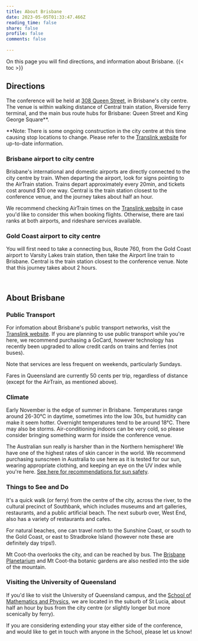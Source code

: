```yaml
---
title: About Brisbane
date: 2023-05-05T01:33:47.466Z
reading_time: false
share: false
profile: false
comments: false
 
---
```

On this page you will find directions, and information about Brisbane.
{{< toc >}}

## Directions
The conference will be held at [308 Queen Street](https://about.uq.edu.au/campuses-facilities/brisbane-city/308-queen-st), in Brisbane's city centre. The venue is within walking distance of Central train station, Riverside ferry terminal, and the main bus route hubs for Brisbane: Queen Street and King George Square**. 

**Note: There is some ongoing construction in the city centre at this time causing stop locations to change. Please refer to the [Translink website](https://translink.com.au/) for up-to-date information.

### Brisbane airport to city centre
Brisbane's international and domestic airports are directly connected to the city centre by train. When departing the airport, look for signs pointing to the AirTrain station. Trains depart approximately every 20min, and tickets cost around $10 one way. Central is the train station closest to the conference venue, and the journey takes about half an hour.

We recommend checking AirTrain times on the [Translink website](https://translink.com.au/) in case you'd like to consider this when booking flights. Otherwise, there are taxi ranks at both airports, and rideshare services available.

### Gold Coast airport to city centre
You will first need to take a connecting bus, Route 760, from the Gold Coast airport to Varsity Lakes train station, then take the Airport line train to Brisbane. Central is the train station closest to the conference venue. Note that this journey takes about 2 hours.

<br>

## About Brisbane

### Public Transport

For infomation about Brisbane's public transport networks, visit the [Translink website](https://translink.com.au/). If you are planning to use public transport while you're here, we recommend purchasing a GoCard, however technology has recently been upgraded to allow credit cards on trains and ferries (not buses).

Note that services are less frequent on weekends, particularly Sundays.

Fares in Queensland are currently 50 cents per trip, regardless of distance (except for the AirTrain, as mentioned above).
  
### Climate

Early November is the edge of summer in Brisbane. Temperatures range around 26-30°C in daytime, sometimes into the low 30s, but humidity can make it seem hotter. Overnight temperatures tend to be around 18°C. There may also be storms. 
Air-conditioning indoors can be very cold, so please consider bringing something warm for inside the conference venue.

The Australian sun really is harsher than in the Northern hemisphere! We have one of the highest rates of skin cancer in the world. We recommend purchasing sunscreen in Australia to use here as it is tested for our sun, wearing appropriate clothing, and keeping an eye on the UV index while you're here. [See here for recommendations for sun safety](https://cancerqld.org.au/checktherays/).
  
### Things to See and Do

It's a quick walk (or ferry) from the centre of the city, across the river, to the cultural precinct of Southbank, which includes museums and art galleries, restaurants, and a public artificial beach. The next suburb over, West End, also has a variety of restaurants and cafes.

For natural beaches, one can travel north to the Sunshine Coast, or south to the Gold Coast, or east to Stradbroke Island (however note these are definitely day trips!). 

Mt Coot-tha overlooks the city, and can be reached by bus. The [Brisbane Planetarium](https://www.brisbane.qld.gov.au/things-to-see-and-do/council-venues-and-precincts/sir-thomas-brisbane-planetarium) and Mt Coot-tha botanic gardens are also nestled into the side of the mountain.

### Visiting the University of Queensland

If you'd like to visit the University of Queensland campus, and the [School of Mathematics and Physics](https://smp.uq.edu.au/), we are located in the suburb of St Lucia, about half an hour by bus from the city centre (or slightly longer but more scenically by ferry).

If you are considering extending your stay either side of the conference, and would like to get in touch with anyone in the School, please let us know!

<br>

